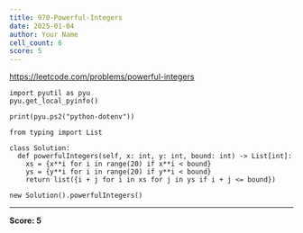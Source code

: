 ```yaml
---
title: 970-Powerful-Integers
date: 2025-01-04
author: Your Name
cell_count: 6
score: 5
---
```


https://leetcode.com/problems/powerful-integers


```
import pyutil as pyu
pyu.get_local_pyinfo()
```


```
print(pyu.ps2("python-dotenv"))
```


```
from typing import List
```


```
class Solution:
  def powerfulIntegers(self, x: int, y: int, bound: int) -> List[int]:
    xs = {x**i for i in range(20) if x**i < bound}
    ys = {y**i for i in range(20) if y**i < bound}
    return list({i + j for i in xs for j in ys if i + j <= bound})
```


```
new Solution().powerfulIntegers()
```


---
**Score: 5**